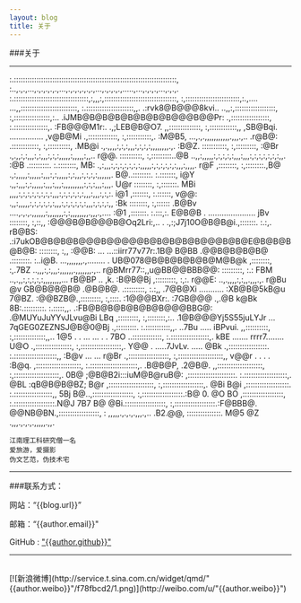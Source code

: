 ```yaml
---
layout: blog
title: 关于
---
```

	
###关于

----

:.::::::::::::::::::::::::::::::::::::::::::::::::::::::::::::::::::::::::,
:..,.,.,...,.,.,.,.,.,...,.,.,.,.,.,.,...,.,.,.,.,.....,...,.,.,.,...,.,.,.
:.:::::::::::::::::::::::::::::::::,:,,,:,::::::::::::::::::::::::::::::::,
:,::::::::::::::::::::::::,:.,....          ...,,:::::::::::::::::::::::::,
:.:::::::::::::::::::::,,.    .:rvk8@B@@@8kvi..   ..,,:,::::::::::::::::::,
:,::::::::::::::::,:..  .iJMB@B@B@B@B@B@B@B@@@B@@Pr:   .,:::::::::::::::::,
:.:::::::::::::::,.  :FB@@@M1r:.            .,;LEB@B@O7.  ,,::::::::::::::,
:,::::::::::::,,  ,SB@Bqi.     ...............     ,v@B@Mi .,:::::::::::::,
:,:::::::::::,. :M@B5,   ...,.,.,,,,,,,,,,,.,,,.,..   .r@B@: .::::::::::::,
:,::::::::::, .MB@i   .,.,,,,:,:,:,,,:,:,:,:,,,,,,,,.,.  :B@Z. :::::::::::,
:,:::::::::, :@Br  .,.,,:,:,,,:,:,,,:,:,:,,,,,:,,,,,:,,..  r@@. ::::::::::,
:,:::::::::..@B  ..,,:,,,,,:,:,:,:,:,,,:,,,:,:,:,:,:,:,:,,. :@B .:::::::::.
:.::::::::, MB: .,:,,,:,:,:,:,:,:,:,,,,,:,:,:,:,:,:,,,:,,,,. r@F ,::::::::,
:,::::::::.,B@ .,:,,,,,:,,,,,:,,,:,:,,,,,:,:,,,:,:,:,:,,,,,,. B@..::::::::.
:.:::::::, i@Y .,,:,,,:,:,,,,,:,,,:,,,:,,,,,,,,,:,:,:,,,:,,,. U@r ::::::::,
:,:::::::. MBi ,,,,:,:,:,:,:,:,:,:,,,:,:,:,:,:,:,,,:,,,:,:,:. i@1 ,:::::::,
:.::::::, v@@: .,,:,,,,,:,:,:,:,:,:,,,:,:,:,:,:,:,,,:,:,:,:,, :Bk ::::::::,
:,:::::: .B@Bv ....,.,.,.,,,,,,:,,,,,,,:,:,,,,,,,,.,,,.,....  :@1 ,:::::::.
:.:::,:. E@B@B            . .....................             jBv ::::::::,
:,::,,  :@@@B@B@@@B@Oq2Lri:,..                 . .,:;J7j10O@B@B@i.,:::::::.
:.:,. rB@BS:  .:i7ukOB@B@B@B@@@B@@@@@B@B@B@B@B@@@B@B@E@B@B@B@B@B: ::::::::,
:,, :@@B:    ...          ...::iirr77v77r:.1B@  B@BB .@@B@B@B@B@ .::::::::.
:..i@B.  ...,,,,,,,.,........ .           UB@078@B@B@B@B@B@M@B@k ,::::::::,
:,.7BZ  ..,,,:,:,,,:,,,,,,.,,,,,,,.,..  r@BMrr77::,,u@BB@@BBB@@: :::::::::,
:.: FBM   ..,.,,:,:,:,:,:,,,,,,,,...  rB@BP   ..    ,k. :B@B@Bj ,:::::::::,
:,:. r@@E:   ..,.,,,,:,:,,.,,,.,.   r@Bu @v  GB@B@B@B@  .@B@B@. .:::::::::,
:.:,, .7@B@Xi     ...........    :XB@B@5kB@u     7@BZ.  :@@BZB@.,:::::::::,
:,::::.  :1@@@BXr:.          :7GB@@@  .,.@B             k@Bk 8B:.:::::::::.
:.:::::,,.  .:FB@B@B@B@B@B@B@@@BBG@:     .@MUYuJuYYvJLvu@Bi LBq ,:::::::::,
:,::::::::,:.. .1@B@@@Yj5S55juLYJr   ...   7qGEG0ZEZNSJ@B@0@Bj .,:::::::::.
:.:::::::::::,,.  ..7Bu             .....             iBPvui. ,,::::::::::,
:,::::::::::::::,,.. 1@5     . . ...     ... . .     7BO   ..:::::::::::::,
:.:::::::::::::::::,. kBE   ....... rrrr7........   U@O .,::::::::::::::::,
:,::::::::::::::::::,. Y@@   . .....7JvLv. .....   @Bk .,:::::::::::::::::.
:.:::::::::::::::::::,, :B@v    ...       ...    r@Br .,::::::::::::::::::,
:,::::::::::::::::::::,,  v@@r     . . . .     :B@q. ,::::::::::::::::::::,
:.:::::::::::::::::::::,. .B@B@P,           .2@B@.  ,,::::::::::::::::::::,
:,::::::::::::::::::::,. 0B@  ;@B@B2i:::iuM@B@ruB@: ,:::::::::::::::::::::.
:.:::::::::::::::::::,. @BL      :qB@B@B@BZ;     B@r ,::::::::::::::::::::,
:,::::::::::::::::::,. @Bi                        B@i ,:::::::::::::::::::.
:.:::::::::::::::::,, 5Bj                          B@..,::::::::::::::::::,
:,::::::::::::::::::.:B@   0.                  @O   BO ,::::::::::::::::::,
:.::::::::::::::::::.N@J  7B7                  B@   @Bi.::::::::::::::::::,
:,::::::::::::::::::.:F@BBB@.                  @@NB@BN.,::::::::::::::::::,
: ,,,,,.,.,.,.,,,.,.. .B2.@@, :::::::::::::::. M@5  @Z .,,,.,.,.,.,,,,,.,,.

	江南理工科研究僧一名
	爱旅游，爱摄影
	伪文艺范，伪技术宅

----

###联系方式：

网站：“{{blog.url}}”

邮箱：“{{author.email}}"	

GitHub : ["{{author.github}}"]("{{author.github}}")

<script>
window.tctipConfig = {
        staticPrefix:   "http://static.tctip.com",
        buttonImageId:  7,
        list:{
            alipay: {qrimg: "https://raw.githubusercontent.com/flyingyouth/Jekyll-Light/gh-pages/img/alipayqr.png"},
            weixin:{qrimg: "https://raw.githubusercontent.com/flyingyouth/Jekyll-Light/gh-pages/img/wxqr.png"},
        }
};
</script>
<script src="http://static.tctip.com/js/tctip.min.js"></script>

----
<br> 
[![新浪微博](http://service.t.sina.com.cn/widget/qmd/"{{author.weibo}}"/f78fbcd2/1.png)](http://weibo.com/u/"{{author.weibo}}")
